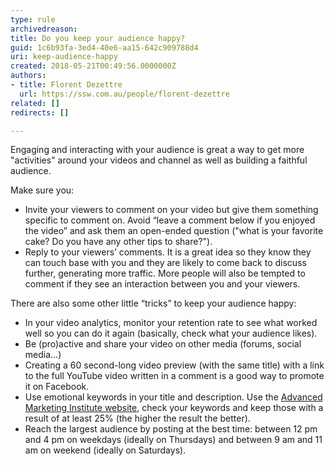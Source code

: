 ```yaml
---
type: rule
archivedreason: 
title: Do you keep your audience happy?
guid: 1c6b93fa-3ed4-40e6-aa15-642c909788d4
uri: keep-audience-happy
created: 2018-05-21T00:49:56.0000000Z
authors:
- title: Florent Dezettre
  url: https://ssw.com.au/people/florent-dezettre
related: []
redirects: []

---
```


Engaging and interacting with your audience is great a way to get more "activities" around your videos and channel as well as building a faithful audience.

<!--endintro-->

Make sure you:



* Invite your viewers to comment on your video but give them something specific to comment on. Avoid “leave a comment below if you enjoyed the video” and ask them an open-ended question ("what is your favorite cake? Do you have any other tips to share?").
* Reply to your viewers’ comments. It is a great idea so they know they can touch base with you and they are likely to come back to discuss further, generating more traffic. More people will also be tempted to comment if they see an interaction between you and your viewers.


There are also some other little “tricks” to keep your audience happy:

* In your video analytics, monitor your retention rate to see what worked well so you can do it again (basically, check what your audience likes).
* Be (pro)active and share your video on other media (forums, social media…)
* Creating a 60 second-long video preview (with the same title) with a link to the full YouTube video written in a comment is a good way to promote it on Facebook.
* Use emotional keywords in your title and description. Use the [Advanced Marketing Institute website](http&#58;//www.aminstitute.com/headline/index.htm), check your keywords and keep those with a result of at least 25% (the higher the result the better).
* Reach the largest audience by posting at the best time: between 12 pm and 4 pm on weekdays (ideally on Thursdays) and between 9 am and 11 am on weekend (ideally on Saturdays).
